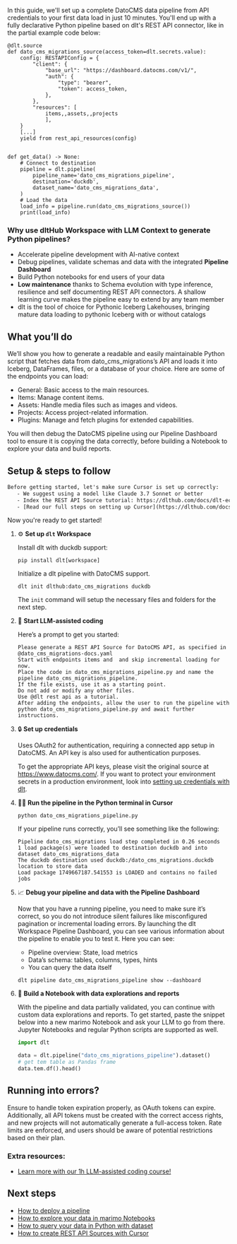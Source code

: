 In this guide, we'll set up a complete DatoCMS data pipeline from API credentials to your first data load in just 10 minutes. You'll end up with a fully declarative Python pipeline based on dlt's REST API connector, like in the partial example code below:

```python-outcome
@dlt.source
def dato_cms_migrations_source(access_token=dlt.secrets.value):
    config: RESTAPIConfig = {
        "client": {
            "base_url": "https://dashboard.datocms.com/v1/",
            "auth": {
                "type": "bearer",
                "token": access_token,
            },
        },
        "resources": [
            items,,assets,,projects
            ],
    }
    [...]
    yield from rest_api_resources(config)


def get_data() -> None:
    # Connect to destination
    pipeline = dlt.pipeline(
        pipeline_name='dato_cms_migrations_pipeline',
        destination='duckdb',
        dataset_name='dato_cms_migrations_data', 
    )
    # Load the data
    load_info = pipeline.run(dato_cms_migrations_source())
    print(load_info) 
```

### Why use dltHub Workspace with LLM Context to generate Python pipelines?

- Accelerate pipeline development with AI-native context
- Debug pipelines, validate schemas and data with the integrated **Pipeline Dashboard**
- Build Python notebooks for end users of your data
- **Low maintenance** thanks to Schema evolution with type inference, resilience and self documenting REST API connectors. A shallow learning curve makes the pipeline easy to extend by any team member
- dlt is the tool of choice for Pythonic Iceberg Lakehouses, bringing mature data loading to pythonic Iceberg with or without catalogs

## What you’ll do

We’ll show you how to generate a readable and easily maintainable Python script that fetches data from dato_cms_migrations’s API and loads it into Iceberg, DataFrames, files, or a database of your choice. Here are some of the endpoints you can load:

- General: Basic access to the main resources.
- Items: Manage content items.
- Assets: Handle media files such as images and videos.
- Projects: Access project-related information.
- Plugins: Manage and fetch plugins for extended capabilities.

You will then debug the DatoCMS pipeline using our Pipeline Dashboard tool to ensure it is copying the data correctly, before building a Notebook to explore your data and build reports.

## Setup & steps to follow

```default
Before getting started, let's make sure Cursor is set up correctly:
   - We suggest using a model like Claude 3.7 Sonnet or better
   - Index the REST API Source tutorial: https://dlthub.com/docs/dlt-ecosystem/verified-sources/rest_api/ and add it to context as **@dlt rest api**
   - [Read our full steps on setting up Cursor](https://dlthub.com/docs/dlt-ecosystem/llm-tooling/cursor-restapi#23-configuring-cursor-with-documentation)
```

Now you're ready to get started!

1. ⚙️ **Set up `dlt` Workspace**
    
    Install dlt with duckdb support:
    ```shell
    pip install dlt[workspace]
    ```

    Initialize a dlt pipeline with DatoCMS support.
    ```shell
    dlt init dlthub:dato_cms_migrations duckdb
    ```

    The `init` command will setup the necessary files and folders for the next step.
    
2. 🤠 **Start LLM-assisted coding**
    
    Here’s a prompt to get you started:
    
    ```prompt
    Please generate a REST API Source for DatoCMS API, as specified in @dato_cms_migrations-docs.yaml 
    Start with endpoints items and  and skip incremental loading for now. 
    Place the code in dato_cms_migrations_pipeline.py and name the pipeline dato_cms_migrations_pipeline. 
    If the file exists, use it as a starting point. 
    Do not add or modify any other files. 
    Use @dlt rest api as a tutorial. 
    After adding the endpoints, allow the user to run the pipeline with python dato_cms_migrations_pipeline.py and await further instructions.
    ```

    
3. 🔒 **Set up credentials** 
    
    Uses OAuth2 for authentication, requiring a connected app setup in DatoCMS. An API key is also used for authentication purposes.
    
    To get the appropriate API keys, please visit the original source at https://www.datocms.com/.
    If you want to protect your environment secrets in a production environment, look into [setting up credentials with dlt](https://dlthub.com/docs/walkthroughs/add_credentials).
    
4. 🏃‍♀️ **Run the pipeline in the Python terminal in Cursor**
    
    ```shell
    python dato_cms_migrations_pipeline.py
    ```
    
    If your pipeline runs correctly, you’ll see something like the following:
    
    ```shell
    Pipeline dato_cms_migrations load step completed in 0.26 seconds
    1 load package(s) were loaded to destination duckdb and into dataset dato_cms_migrations_data
    The duckdb destination used duckdb:/dato_cms_migrations.duckdb location to store data
    Load package 1749667187.541553 is LOADED and contains no failed jobs
    ```
    
5. 📈 **Debug your pipeline and data with the Pipeline Dashboard**

    Now that you have a running pipeline, you need to make sure it’s correct, so you do not introduce silent failures like misconfigured pagination or incremental loading errors. By launching the dlt Workspace Pipeline Dashboard, you can see various information about the pipeline to enable you to test it. Here you can see:
    - Pipeline overview: State, load metrics
    - Data’s schema: tables, columns, types, hints
    - You can query the data itself
    
    ```shell
    dlt pipeline dato_cms_migrations_pipeline show --dashboard
    ```
    
6. 🐍 **Build a Notebook with data explorations and reports**

    With the pipeline and data partially validated, you can continue with custom data explorations and reports. To get started, paste the snippet below into a new marimo Notebook and ask your LLM to go from there. Jupyter Notebooks and regular Python scripts are supported as well.

    
    ```python
    import dlt

   data = dlt.pipeline("dato_cms_migrations_pipeline").dataset()
   # get tem table as Pandas frame
   data.tem.df().head()
    ```

## Running into errors?

Ensure to handle token expiration properly, as OAuth tokens can expire. Additionally, all API tokens must be created with the correct access rights, and new projects will not automatically generate a full-access token. Rate limits are enforced, and users should be aware of potential restrictions based on their plan.

### Extra resources:

- [Learn more with our 1h LLM-assisted coding course!](https://www.youtube.com/watch?v=GGid70rnJuM)

## Next steps

- [How to deploy a pipeline](https://dlthub.com/docs/walkthroughs/deploy-a-pipeline)
- [How to explore your data in marimo Notebooks](https://dlthub.com/docs/general-usage/dataset-access/marimo)
- [How to query your data in Python with dataset](https://dlthub.com/docs/general-usage/dataset-access/dataset)
- [How to create REST API Sources with Cursor](https://dlthub.com/docs/dlt-ecosystem/llm-tooling/cursor-restapi)
